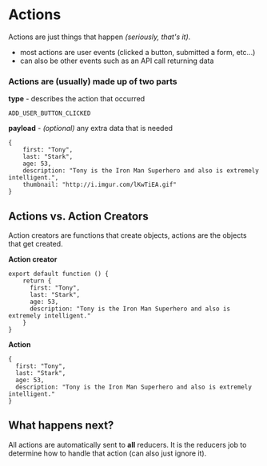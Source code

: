 # Actions

Actions are just things that happen *(seriously, that's it)*.
- most actions are user events (clicked a button, submitted a form, etc...)
- can also be other events such as an API call returning data

### Actions are (usually) made up of two parts


**type** - describes the action that occurred
```
ADD_USER_BUTTON_CLICKED
```


**payload** - *(optional)* any extra data that is needed
```
{
    first: "Tony",
    last: "Stark",
    age: 53,
    description: "Tony is the Iron Man Superhero and also is extremely intelligent.",
    thumbnail: "http://i.imgur.com/lKwTiEA.gif"
}
```

## Actions vs. Action Creators

Action creators are functions that create objects, actions are the objects that get created.

**Action creator**
```
export default function () {
    return {
      first: "Tony",
      last: "Stark",
      age: 53,
      description: "Tony is the Iron Man Superhero and also is extremely intelligent."
    }
}
```

**Action**
```
{
  first: "Tony",
  last: "Stark",
  age: 53,
  description: "Tony is the Iron Man Superhero and also is extremely intelligent."
}
```

## What happens next?

All actions are automatically sent to **all** reducers. It is the reducers job to determine how to handle that action
(can also just ignore it).
